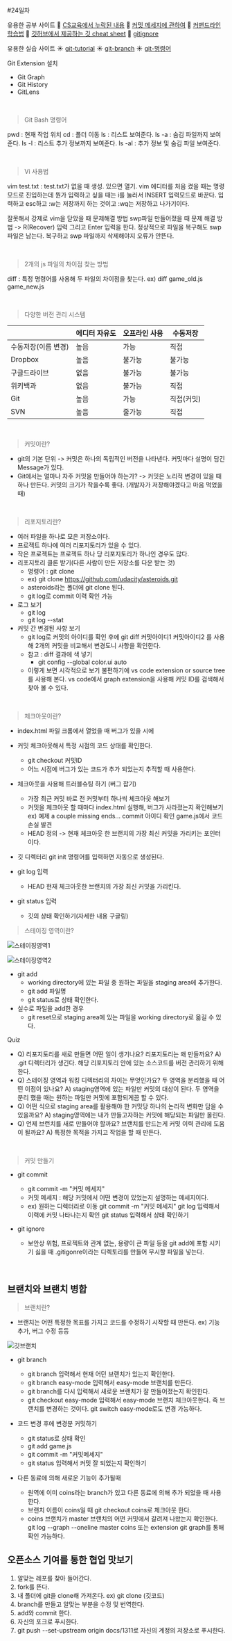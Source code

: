 #24일차

유용한 공부 사이트
:crescent_moon: [CS교육에서 누락된 내용](https://missing-semester-kr.github.io/)
:crescent_moon: [커밋 메세지에 관하여](https://gyuwon.github.io/blog/2021/04/04/commit-message-driven-development.html)
:crescent_moon: [커맨드라인 학습법](https://www.44bits.io/ko/post/linux-and-mac-command-line-survival-guide-for-beginner)
:crescent_moon: [깃허브에서 제공하는 깃 cheat sheet](https://github.com/github/training-kit/blob/master/downloads/github-git-cheat-sheet.pdf)
:crescent_moon: [gitignore](https://www.toptal.com/developers/gitignore)

유용한 실습 사이트
:sunny: [git-tutorial](https://github.com/Violet-Bora-Lee/git-tutorial)
:sunny: [git-branch](https://learngitbranching.js.org/?locale=ko)
:sunny: [git-명령어](https://git-school.github.io/visualizing-git/)

Git Extension 설치

- Git Graph
- Git History
- GitLens

<br>

> Git Bash 명령어

pwd : 현재 작업 위치
cd : 폴더 이동
ls : 리스트 보여준다.
ls -a : 숨김 파일까지 보여준다.
ls -l : 리스트 추가 정보까지 보여준다.
ls -al : 추가 정보 및 숨김 파일 보여준다.

<br>

> Vi 사용법

vim test.txt : test.txt가 없을 때 생성. 있으면 열기. vim 에디터를 처음 켰을 때는 명령 모드로 진입하는데 뭔가 입력하고 싶을 때는 i를 눌러서 INSERT 입력모드로 바꾼다. 입력하고 esc하고 :w는 저장까지 하는 것이고 :wq는 저장하고 나가기이다.

잘못해서 강제로 vim을 닫았을 때 문제해결 방법 swp파일 만들어졌을 때 문제 해결 방법
-> R(Recover) 입력 그리고 Enter 입력을 한다. 정상적으로 파일을 복구해도 swp 파일은 남는다. 복구하고 swp 파일까지 삭제해야지 오류가 안뜬다.

<br>

> 2개의 js 파일의 차이점 찾는 방법

diff : 특정 명령어를 사용해 두 파일의 차이점을 찾는다.
ex) diff game_old.js game_new.js

<br>

> 다양한 버전 관리 시스템

|                     | 에디터 자유도 | 오프라인 사용 | 수동저장   |
| ------------------- | ------------- | ------------- | ---------- |
| 수동저장(이름 변경) | 높음          | 가능          | 직접       |
| Dropbox             | 높음          | 불가능        | 불가능     |
| 구글드라이브        | 없음          | 불가능        | 불가능     |
| 위키백과            | 없음          | 불가능        | 직접       |
| Git                 | 높음          | 가능          | 직접(커밋) |
| SVN                 | 높음          | 줄가능        | 직접       |

<br>

> 커밋이란?

- git의 기본 단위
  -> 커밋은 하나의 독립적인 버전을 나타낸다. 커밋마다 설명이 담긴 Message가 있다.
- Git에서는 얼마나 자주 커밋을 만들어야 하는가?
  -> 커밋은 노리적 변경이 있을 때 하나 만든다. 커밋의 크기가 작을수록 좋다. (개발자가 저장해야겠다고 마음 먹었을 때)

<br>

> 리포지토리란?

- 여러 파일을 하나로 모은 저장소이다.
- 프로젝트 하나에 여러 리포지토리가 있을 수 있다.
- 작은 프로젝트는 프로젝트 하나 당 리포지토리가 하나인 경우도 많다.
- 리포지토리 클론 받기(다른 사람이 만든 저장소를 다운 받는 것)
  - 명령어 : git clone
  - ex) git clone https://github.com/udacity/asteroids.git
  - asteroids라는 폴더에 git clone 된다.
  - git log로 commit 이력 확인 가능
- 로그 보기
  - git log
  - git log --stat
- 커밋 간 변경된 사항 보기
  - git log로 커밋의 아이디를 확인 후에 git diff 커밋아이디1 커밋아이디2 를 사용해 2개의 커밋을 비교해서 변경도니 사항을 확인한다.
  - 참고 : diff 결과에 색 넣기
    - git config --global color.ui auto
  - 이렇게 보면 시각적으로 보기 불편하기에 vs code extension or source tree를 사용해 본다. vs code에서 graph extension을 사용해 커밋 ID를 검색해서 찾아 볼 수 있다.

<br>

> 체크아웃이란?

- index.html 파일 크롬에서 열었을 때 버그가 있을 시에
- 커밋 체크아웃해서 특정 시점의 코드 상태를 확인한다.
  - git checkout 커밋ID
  - 어느 시점에 버그가 있는 코드가 추가 되었는지 추적할 때 사용한다.
- 체크아웃을 사용해 트러블슈팅 하기 (버그 잡기)

  - 가장 최근 커밋 바로 전 커밋부터 하나씩 체크아웃 해보기
  - 커밋을 체크아웃 할 때마다 index.html 실행해, 버그가 사라졌는지 확인해보기
    ex) 예제 a couple missing ends... commit 아이디 확인 game.js에서 코드 손실 발견
  - HEAD 정의
    -> 현재 체크아웃 한 브랜치의 가장 최신 커밋을 가리키는 포인터이다.

- 깃 디렉터리 git init 명령어를 입력하면 자동으로 생성된다.
- git log 입력
  - HEAD 현재 체크아웃한 브랜치의 가장 최신 커밋을 가리킨다.
- git status 입력
  - 깃의 상태 확인하기(자세한 내용 구글링)

> 스테이징 영역이란?

![스테이징영역1](https://user-images.githubusercontent.com/68219145/165889531-1d983ffe-fb70-417e-ac78-8d095528b2b9.PNG)

![스테이징영역2](https://user-images.githubusercontent.com/68219145/165889532-5da62639-2a52-4ba4-a060-aabbd5175a15.PNG)

- git add
  - working directory에 있는 파일 중 원하는 파일을 staging area에 추가한다.
  - git add 파일명
  - git status로 상태 확인한다.
- 실수로 파일을 add한 경우
  - git reset으로 staging area에 있는 파일을 working directory로 옮길 수 있다.

Quiz

- Q) 리포지토리를 새로 만들면 어떤 일이 생기나요? 리포지토리는 왜 만들까요?
  A) .git 디렉터리가 생긴다. 해당 리포지토리 안에 있는 소스코드를 버전 관리하기 위해 한다.
- Q) 스테이징 영역과 워킹 디렉터리의 차이는 무엇인가요? 두 영역을 분리했을 때 어떤 이점이 있나요?
  A) staging영역에 있는 파일만 커밋의 대상이 된다. 두 영역을 분리 했을 때는 원하는 파일만 커밋에 포함되게끔 할 수 있다.
- Q) 어떤 식으로 staging area를 활용해야 한 커밋당 하나의 논리적 변화만 담을 수 있을까요?
  A) staging영역에는 내가 만들고자하는 커밋에 해당되는 파일만 올린다.
- Q) 언제 브런치를 새로 만들어야 할까요? 브랜치를 만드는게 커밋 이력 관리에 도움이 될까요?
  A) 특정한 목적을 가지고 작업을 할 때 만든다.

<br>

> 커밋 만들기

- git commit

  - git commit -m "커밋 메세지"
  - 커밋 메세지 : 해당 커밋에서 어떤 변경이 있었는지 설명하는 메세지이다.
  - ex) 원하는 디렉터리로 이동
    git commit -m "커밋 메세지"
    git log 입력해서 이력에 커밋 나타나는지 확인
    git status 입력해서 상태 확인하기

- git ignore
  - 보안상 위험, 프로젝트와 관계 없는, 용량이 큰 파일 등을 git add에 포함 시키기 싫을 때 .gitigonre이라는 디렉토리를 만들어 무시할 파일을 넣는다.

<br>

## 브랜치와 브랜치 병합

> 브랜치란?

- 브랜치는 어떤 특정한 목표를 가지고 코드를 수정하기 시작할 때 만든다. ex) 기능 추가, 버그 수정 등등

![깃브랜치](https://user-images.githubusercontent.com/68219145/165894629-cd809e9c-f474-490d-b5c3-7bc07f6e4f08.PNG)

- git branch

  - git branch 입력해서 현재 어던 브랜치가 있는지 확인한다.
  - git branch easy-mode 입력해서 easy-mode 브랜치를 만든다.
  - git branch를 다시 입력해서 새로운 브랜치가 잘 만들어졌는지 확인한다.
  - git checkout easy-mode 입력해서 easy-mode 브랜치 체크아웃한다. 즉 브랜치를 변경하는 것이다. git switch easy-mode로도 변경 가능하다.

- 코드 변경 후에 변경분 커밋하기

  - git status로 상태 확인
  - git add game.js
  - git commit -m "커밋메세지"
  - git status 입력해서 커밋 잘 되었는지 확인하기

- 다른 동료에 의해 새로운 기능이 추가될때
  - 원역에 이미 coins라는 branch가 있고 다른 동료에 의해 추가 되었을 때 사용한다.
  - 브랜치 이름이 coins일 때 git checkout coins로 체크아웃 한다.
  - coins 브랜치가 master 브랜치의 어떤 커밋에서 갈려져 나왔는지 확인한다. git log --graph --oneline master coins 또는 extension git graph를 통해 확인 가능하다.

## 오픈소스 기여를 통한 협업 맛보기

1. 알맞는 레포를 찾아 들어간다.
2. fork를 뜬다.
3. 내 폴더에 git을 clone해 가져온다.
   ex) git clone (깃코드)
4. branch를 만들고 알맞는 부분을 수정 및 번역한다.
5. add와 commit 한다.
6. 자신의 포크로 푸시한다.
7. git push --set-upstream origin docs/1311로 자신의 계정의 저장소로 푸시한다.
